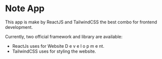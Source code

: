 # Note App

This app is make by ReactJS and TailwindCSS the best combo for frontend development.

Currently, two official framework and library are available:

- ReactJs uses for Website D e v e l o p m e nt.
- TailwindCSS uses for styling the website.

